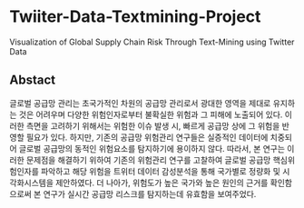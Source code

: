 # Twiiter-Data-Textmining-Project
Visualization of Global Supply Chain Risk Through Text-Mining using Twitter Data


## Abstact
글로벌 공급망 관리는 초국가적인 차원의 공급망 관리로서 광대한 영역을 제대로 유지하는 것은 어려우며 다양한 위험인자로부터 불확실한 위험과 그 피해에 노출되어 있다. 이러한 측면을 고려하기 위해서는 위험한 이슈 발생 시, 빠르게 공급망 상에 그 위험을 반영할 필요가 있다. 하지만, 기존의 공급망 위험관리 연구들은 실증적인 데이터에 치중되어 글로벌 공급망의 동적인 위험요소를 탐지하기에 용이하지 않다. 따라서, 본 연구는 이러한 문제점을 해결하기 위하여 기존의 위험관리 연구를 고찰하여 글로벌 공급망 핵심위험인자를 파악하고 해당 위험을 트위터 데이터 감성분석을 통해 국가별로 정량화 및 시각화시스템을 제안하였다. 더 나아가, 위험도가 높은 국가와 높은 원인의 근거를 확인함으로써 본 연구가 실시간 공급망 리스크를 탐지하는데 유효함을 보여주었다.
